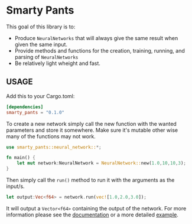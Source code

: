 # Smarty Pants

This goal of this library is to:

- Produce `NeuralNetworks` that will always give the same result when given the same input.
- Provide methods and functions for the creation, training, running, and parsing of `NeuralNetworks`
- Be relatively light wheight and fast.

## USAGE

Add this to your Cargo.toml:

``` Toml
[dependencies]
smarty_pants = "0.1.0"
```

To create a new network simply call the new function with the wanted parameters and store it somewhere. Make sure it's mutable other wise many of the functions may not work.

``` Rust
use smarty_pants::neural_network::*;

fn main() {
    let mut network:NeuralNetwork = NeuralNetwork::new(1.0,10,10,3);
}
```

Then simply call the `run()` method to run it with the arguments as the input/s.

``` Rust
let output:Vec<f64> = network.run(vec![1.0,2.0,3.0]);
```

It will output a `Vector<f64>` containing the output of the network. For more information please see the [documentation](https://docs.rs/smart_pants/1.0.0) or a more detailed [example](https://github.com/Merlin1846/smarty_pants/tree/master/examples).
